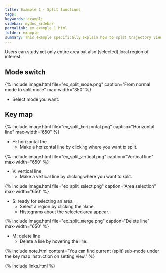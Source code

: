 ```yaml
---
title: Example 1 - Split functions
tags: 
keywords: example
sidebar: mydoc_sidebar
permalink: ex_example_1.html
folder: example
summary: This example specifically explain how to split trajectory view in a proper way.
---
```


Users can study not only entire area but also (selected) local region of interest. 

## Mode switch

{% include image.html file="ex_split_mode.png" caption="From normal mode to split mode" max-width="350" %}

* Select mode you want.

## Key map

{% include image.html file="ex_split_horizontal.png" caption="Horizontal line" max-width="650" %}

* H: horizontal line
  - Make a horizontal line by clicking where you want to split. 

{% include image.html file="ex_split_vertical.png" caption="Vertical line" max-width="650" %}

* V: vertical line
    - Make a vertical line by clicking where you want to split.

{% include image.html file="ex_split_select.png" caption="Area selection" max-width="650" %}

* S: ready for selecting an area
    - Select a region by clicking the plane.
    - Histograms about the selected area appear.

{% include image.html file="ex_split_merge.png" caption="Delete line" max-width="650" %}

* M: delete line
    - Delete a line by hovering the line.

{% include note.html content="You can find current (split) sub-mode under the key map instruction on setting view." %}

{% include links.html %}